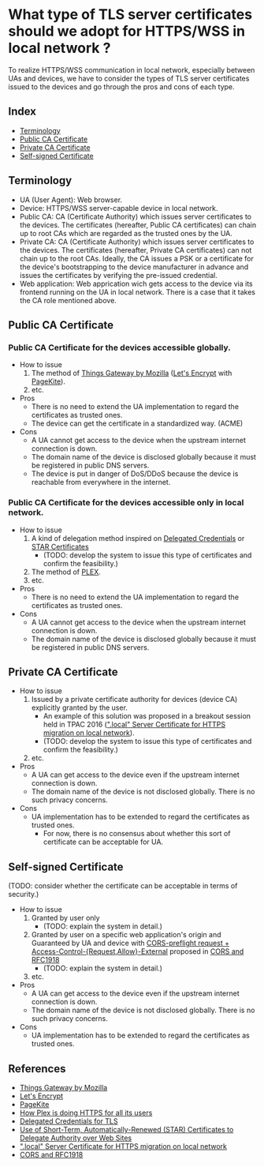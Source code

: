 # What type of TLS server certificates should we adopt for HTTPS/WSS in local network ?

To realize HTTPS/WSS communication in local network, especially between UAs and devices, we have to consider the types of TLS server certificates issued to the devices and go through the pros and cons of each type.

## Index

- [Terminology](#terminology)
- [Public CA Certificate](#public-ca-certificate)
- [Private CA Certificate](#private-ca-certificate)
- [Self-signed Certificate](#self-signed-certificate)

## Terminology

- UA (User Agent): Web browser.
- Device: HTTPS/WSS server-capable device in local network.
- Public CA: CA (Certificate Authority) which issues server certificates to the devices. The certificates (hereafter, Public CA certificates) can chain up to root CAs which are regarded as the trusted ones by the UA.
- Private CA: CA (Certificate Authority) which issues server certificates to the devices. The certificates (hereafter, Private CA certificates) can not chain up to the root CAs. Ideally, the CA issues a PSK or a certificate for the device's bootstrapping to the device manufacturer in advance and issues the certificates by verifying the pre-issued credential.
- Web application: Web apprication wich gets access to the device via its frontend running on the UA in local network. There is a case that it takes the CA role mentioned above.

## Public CA Certificate

### Public CA Certificate for the devices accessible globally.

- How to issue
    1. The method of [Things Gateway by Mozilla](http://iot.mozilla.org/gateway/) ([Let's Encrypt](https://letsencrypt.org/) with [PageKite](https://pagekite.net/)).
    1. etc.
- Pros
    - There is no need to extend the UA implementation to regard the certificates as trusted ones.
    - The device can get the certificate in a standardized way. (ACME)
- Cons
    - A UA cannot get access to the device when the upstream internet connection is down.
    - The domain name of the device is disclosed globally because it must be registered in public DNS servers.
    - The device is put in danger of DoS/DDoS because the device is reachable from everywhere in the internet.

### Public CA Certificate for the devices accessible only in local network.

- How to issue
    1. A kind of delegation method inspired on [Delegated Credentials](https://tools.ietf.org/html/draft-rescorla-tls-subcerts-00) or [STAR Certificates](https://tools.ietf.org/html/draft-ietf-acme-star-01)
        - (TODO: develop the system to issue this type of certificates and confirm the feasibility.)
    1. The method of [PLEX](https://blog.filippo.io/how-plex-is-doing-https-for-all-its-users/).
    1. etc.
- Pros
    - There is no need to extend the UA implementation to regard the certificates as trusted ones.
- Cons
    - A UA cannot get access to the device when the upstream internet connection is down.
    - The domain name of the device is disclosed globally because it must be registered in public DNS servers.

## Private CA Certificate

- How to issue
    1. Issued by a private certificate authority for devices (device CA) explicitly granted by the user.
        - An example of this solution was proposed in a breakout session held in TPAC 2016 ([".local" Server Certificate for HTTPS migration on local network](https://www.w3.org/wiki/images/3/37/2016.w3c.breakout_session.dot-local-server-cert.p.pdf)).
        - (TODO: develop the system to issue this type of certificates and confirm the feasibility.)
    1. etc.
- Pros
    - A UA can get access to the device even if the upstream internet connection is down.
    - The domain name of the device is not disclosed globally. There is no such privacy concerns.
- Cons
    - UA implementation has to be extended to regard the certificates as trusted ones.
        - For now, there is no consensus about whether this sort of certificate can be acceptable for UA.

## Self-signed Certificate

(TODO: consider whether the certificate can be acceptable in terms of security.)

- How to issue
    1. Granted by user only
        - (TODO: explain the system in detail.)
    1. Granted by user on a specific web application's origin and Guaranteed by UA and device with [CORS-preflight request + Access-Control-{Request,Allow}-External](https://wicg.github.io/cors-rfc1918/#headers) proposed in [CORS and RFC1918](https://wicg.github.io/cors-rfc1918/)
        - (TODO: explain the system in detail.)
    1. etc.
- Pros
    - A UA can get access to the device even if the upstream internet connection is down.
    - The domain name of the device is not disclosed globally. There is no such privacy concerns.
- Cons
    - UA implementation has to be extended to regard the certificates as trusted ones.

## References

- [Things Gateway by Mozilla](http://iot.mozilla.org/gateway/)
- [Let's Encrypt](https://letsencrypt.org/)
- [PageKite](https://pagekite.net/)
- [How Plex is doing HTTPS for all its users](https://blog.filippo.io/how-plex-is-doing-https-for-all-its-users/)
- [Delegated Credentials for TLS](https://tools.ietf.org/html/draft-rescorla-tls-subcerts-00)
- [Use of Short-Term, Automatically-Renewed (STAR) Certificates to Delegate Authority over Web Sites](https://tools.ietf.org/html/draft-ietf-acme-star-00)
- [".local" Server Certificate for HTTPS migration on local network](https://www.w3.org/wiki/images/3/37/2016.w3c.breakout_session.dot-local-server-cert.p.pdf)
- [CORS and RFC1918](https://wicg.github.io/cors-rfc1918/)

